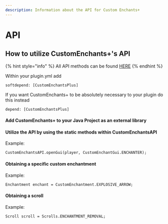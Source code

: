 ```yaml
---
description: Information about the API for Custom Enchants+
---
```


# API

## How to utilize CustomEnchants+'s API

{% hint style="info" %}
All API methods can be found [HERE](https://github.com/Darrionat/CustomEnchantsAPI/blob/master/CustomEnchantsAPI.java)
{% endhint %}

Within your plugin.yml add

```text
softdepend: [CustomEnchantsPlus]
```

If you want CustomEnchants+ to be absolutely necessary to your plugin do this instead

```text
depend: [CustomEnchantsPlus]
```

#### Add CustomEnchants+ to your Java Project as an external library

#### Utilize the API by using the static methods within CustomEnchantsAPI

Example:

```text
CustomEnchantsAPI.openGui(player, CustomEnchantGui.ENCHANTER);
```

#### Obtaining a specific custom enchantment

Example:

```text
Enchantment enchant = CustomEnchantment.EXPLOSIVE_ARROW;
```

#### Obtaining a scroll

Example:

```text
Scroll scroll = Scrolls.ENCHANTMENT_REMOVAL;
```

